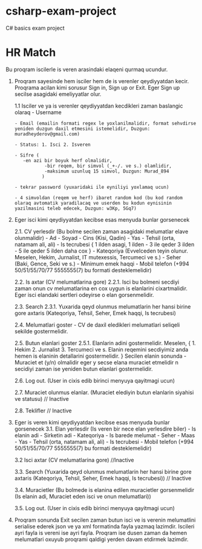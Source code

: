 # csharp-exam-project
C# basics exam project

# HR Match

Bu proqram iscilerle is veren arasindaki elaqeni qurmaq ucundur.

1.  Proqram sayesinde hem isciler hem de is verenler qeydiyyatdan kecir. Proqrama acilan kimi sorusur Sign in, Sign up or Exit. Eger Sign up secilse asagidaki emeliyyatlar olur. 
		
	1.1 Isciler ve ya is verenler qeydiyyatdan kecdikleri zaman baslangic olaraq 
		- Username
		
		- Email (emailin formati regex le yoxlanilmalidir, format sehvdirse yeniden duzgun daxil etmesini istemelidir, Duzgun: muradheyderov@gmail.com)
		
		- Status: 1. Isci 2. Isveren
		
		- Sifre (
		   -en azi bir boyuk herf olmalidir, 
                   -bir reqem, bir simvol (_+-/. ve s.) olamlidir, 
                   -maksimum uzunluq 15 simvol, Duzgun: Murad_894
                  )
		  
		- tekrar password (yuxaridaki ile eyniliyi yoxlamaq ucun)
		
		- 4 simvoldan (reqem ve herf) ibaret random kod (bu kod random olaraq avtomatik yaradilacaq ve userden bu kodun eynisinin yazilmasini teleb edecek, Duzgun: w3Kp, 5Gq7)

2.  Eger isci kimi qeydiyyatdan kecibse esas menyuda bunlar gorsenecek

	2.1. CV yerlesdir (Bu bolme secilen zaman asagidaki melumatlar elave olunmalidir)
		- Ad
		- Soyad
		- Cins (Kisi, Qadin)
		- Yas 
		- Tehsil (orta, natamam ali, ali)
		- Is tecrubesi 
		{
		     1 ilden asagi,
		     1 ilden - 3 ile qeder
		     3 ilden - 5 ile qeder
		     5 ilden daha cox
		}
		- Kateqoriya (Evvelceden teyin olunur. Meselen, Hekim, Jurnalist, IT mutexessis, Tercumeci ve s.)
		- Seher (Baki, Gence, Seki ve s.)
		- Minimum emek haqqi 
		- Mobil telefon (+994 50/51/55/70/77 5555555(7) bu formati desteklemelidir)

	2.2. Is axtar (CV melumatlarina gore)
		2.2.1. Isci bu bolmeni secdiyi zaman onun cv melumatlarina en cox uygun is elanlarini cixartmalidir. Eger isci elandaki sertleri odeyirse o elan gorsenmelidir. 
		
	2.3. Search 
		2.3.1. Yuxarida qeyd olunmus melumatlarin her hansi birine gore axtaris (Kateqoriya, Tehsil, Seher, Emek haqqi, Is tecrubesi)

	2.4. Melumatlari goster
		- CV de daxil eledikleri melumatlari seliqeli sekilde gostermelidir. 

	2.5. Butun elanlari goster 
		2.5.1. Elanlarin adini gostermelidir. Meselen,
		{
		     1. Hekim
		     2. Jurnalist 
		     3. Tercumeci 
		     ve s.
		     Elanin reqemini secdiyimiz anda hemen is elaninin detallarini gostermelidir. 
		} 
	   	Secilen elanin sonunda
		     - Muraciet et (y/n) olmalidir
		     eger y secse elana muraciet etmelidir
		     n secidiyi zaman ise yeniden butun elanlari gostermelidir.

	2.6. Log out. (User in cixis edib birinci menyuya qayitmagi ucun)

	2.7. Muraciet olunmus elanlar. (Muraciet elediyin butun elanlarin siyahisi ve statusu) // Inactive

	2.8. Teklifler // Inactive

3.  Eger is veren kimi qeydiyyatdan kecibse esas menyuda bunlar gorsenecek
	3.1. Elan yerlesdir (Is veren bir nece elan yerlesdire biler)
		- Is elanin adi
		- Sirketin adi
	    	- Kateqoriya
		- Is barede melumat
		- Seher
		- Maas 
		- Yas
		- Tehsil (orta, natamam ali, ali)
		- Is tecrubesi 
		- Mobil telefon (+994 50/51/55/70/77 5555555(7) bu formati desteklemelidir)
		
	3.2 Isci axtar (CV melumatlarina gore) //Inactive
		
	3.3. Search (Yuxarida qeyd olunmus melumatlarin her hansi birine gore axtaris (Kateqoriya, Tehsil, Seher, Emek haqqi, Is tecrubesi)) // Inactive

	3.4. Muracietler (Bu bolmede is elanina edilen muracietler gorsenmelidir (Is elanin adi, Muraciet eden isci ve onun melumatlari))
	
	3.5. Log out. (User in cixis edib birinci menyuya qayitmagi ucun)

4. Proqram sonunda Exit secilen zaman butun isci ve is verenin melumatlini serialise ederek json ve ya xml formatinda fayla yazmaq lazimdir. Iscileri ayri fayla is vereni ise ayri fayla. Proqram ise dusen zaman da hemen melumatlari oxuyub proqrami qaldigi yerden davam etdirmek lazimdir.

